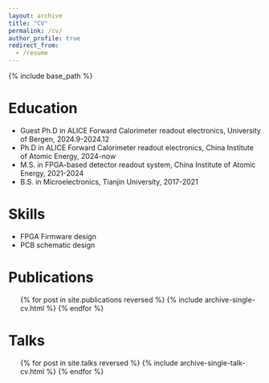 ```yaml
---
layout: archive
title: "CV"
permalink: /cv/
author_profile: true
redirect_from:
  - /resume
---
```


{% include base_path %}

Education
======
* Guest Ph.D in ALICE Forward Calorimeter readout electronics, University of Bergen, 2024.9-2024.12
* Ph.D in ALICE Forward Calorimeter readout electronics, China Institute of Atomic Energy, 2024-now
* M.S. in FPGA-based detector readout system, China Institute of Atomic Energy, 2021-2024
* B.S. in Microelectronics, Tianjin University, 2017-2021

Skills
======
* FPGA Firmware design
* PCB schematic design

Publications
======
  <ul>{% for post in site.publications reversed %}
    {% include archive-single-cv.html %}
  {% endfor %}</ul>
  
Talks
======
  <ul>{% for post in site.talks reversed %}
    {% include archive-single-talk-cv.html  %}
  {% endfor %}</ul>
  
  
